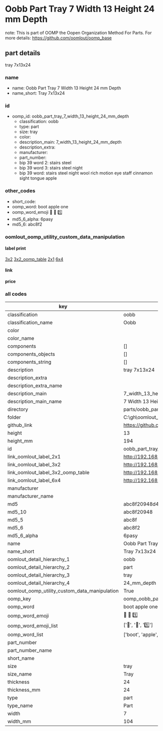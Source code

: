 # Oobb Part Tray 7 Width 13 Height 24 mm Depth  

note: This is part of OOMP the Oopen Organization Method For Parts. For more details: https://github.com/oomlout/oomp_base

##  part details
  



tray 7x13x24



### name
* name: Oobb Part Tray 7 Width 13 Height 24 mm Depth
* name_short: Tray 7x13x24 
### id
* oomp_id: oobb_part_tray_7_width_13_height_24_mm_depth
  * classification: oobb
  * type: part
  * size: tray
  * color: 
  * description_main: 7_width_13_height_24_mm_depth
  * description_extra: 
  * manufacturer: 
  * part_number: 
  * bip 39 word 2: stairs steel
  * bip 39 word 3: stairs steel night
  * bip 39 word: stairs steel night wool rich motion eye staff cinnamon sight tongue apple

### other_codes
* short_code: 
* oomp_word: boot apple one
* oomp_word_emoji :boot: :apple: :one:
* md5_6_alpha: 6pasy
* md5_6: abc8f2






### oomlout_oomp_utility_custom_data_manipulation
#### label print
[3x2](http://192.168.1.245:1112/?label=oomp%206pasy)
[3x2_oomp_table](http://192.168.1.108:1112/?label=oomp%206pasy)
[2x1](http://192.168.1.242:1112/?label=oomp%206pasy)
[6x4](http://192.168.1.55:1112/?label=oomp%206pasy)    

#### link

                              

#### price







### all codes 
| key | value |  
| --- | --- |  
| classification | oobb |  
| classification_name | Oobb |  
| color |  |  
| color_name |  |  
| components | [] |  
| components_objects | [] |  
| components_string | [] |  
| description | tray 7x13x24 |  
| description_extra |  |  
| description_extra_name |  |  
| description_main | 7_width_13_height_24_mm_depth |  
| description_main_name | 7 Width 13 Height 24 mm Depth |  
| directory | parts/oobb_part_tray_7_width_13_height_24_mm_depth |  
| folder | C:\gh\oomlout_oobb_version_4_generated_parts\parts\oobb_part_tray_7_width_13_height_24_mm_depth |  
| github_link | https://github.com/oomlout/oomlout_oomp_part_src/tree/main/parts/oobb_part_tray_7_width_13_height_24_mm_depth |  
| height | 13 |  
| height_mm | 194 |  
| id | oobb_part_tray_7_width_13_height_24_mm_depth |  
| link_oomlout_label_2x1 | http://192.168.1.242:1112/?label=oomp%206pasy |  
| link_oomlout_label_3x2 | http://192.168.1.245:1112/?label=oomp%206pasy |  
| link_oomlout_label_3x2_oomp_table | http://192.168.1.108:1112/?label=oomp%206pasy |  
| link_oomlout_label_6x4 | http://192.168.1.55:1112/?label=oomp%206pasy |  
| manufacturer |  |  
| manufacturer_name |  |  
| md5 | abc8f20948d40a26415cafd52b354ea2 |  
| md5_10 | abc8f20948 |  
| md5_5 | abc8f |  
| md5_6 | abc8f2 |  
| md5_6_alpha | 6pasy |  
| name | Oobb Part Tray 7 Width 13 Height 24 mm Depth |  
| name_short | Tray 7x13x24  |  
| oomlout_detail_hierarchy_1 | oobb |  
| oomlout_detail_hierarchy_2 | part |  
| oomlout_detail_hierarchy_3 | tray |  
| oomlout_detail_hierarchy_4 | 24_mm_depth |  
| oomlout_oomp_utility_custom_data_manipulation | True |  
| oomp_key | oomp_oobb_part_tray_7_width_13_height_24_mm_depth |  
| oomp_word | boot apple one |  
| oomp_word_emoji | :boot: :apple: :one: |  
| oomp_word_emoji_list | [':boot:', ':apple:', ':one:'] |  
| oomp_word_list | ['boot', 'apple', 'one'] |  
| part_number |  |  
| part_number_name |  |  
| short_name |  |  
| size | tray |  
| size_name | Tray |  
| thickness | 24 |  
| thickness_mm | 24 |  
| type | part |  
| type_name | Part |  
| width | 7 |  
| width_mm | 104 |  
